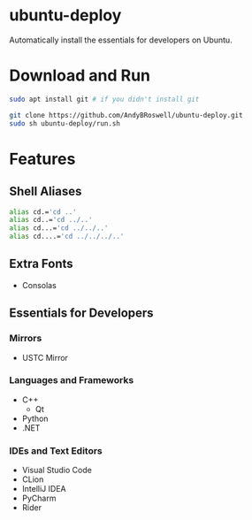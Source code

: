 # ubuntu-deploy
Automatically install the essentials for developers on Ubuntu.

# Download and Run
```bash
sudo apt install git # if you didn't install git

git clone https://github.com/AndyBRoswell/ubuntu-deploy.git
sudo sh ubuntu-deploy/run.sh
```

# Features

## Shell Aliases

```bash
alias cd.='cd ..'
alias cd..='cd ../..'
alias cd...='cd ../../..'
alias cd....='cd ../../../..'
```

## Extra Fonts

- Consolas

## Essentials for Developers

### Mirrors
- USTC Mirror

### Languages and Frameworks
- C++
  - Qt
- Python
- .NET

### IDEs and Text Editors
- Visual Studio Code
- CLion
- IntelliJ IDEA
- PyCharm
- Rider
